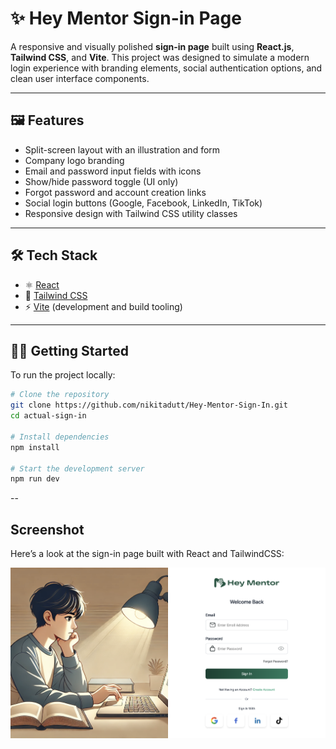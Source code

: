 # ✨ Hey Mentor Sign-in Page

A responsive and visually polished **sign-in page** built using **React.js**, **Tailwind CSS**, and **Vite**. This project was designed to simulate a modern login experience with branding elements, social authentication options, and clean user interface components.

---

## 🖼️ Features

- Split-screen layout with an illustration and form
- Company logo branding
- Email and password input fields with icons
- Show/hide password toggle (UI only)
- Forgot password and account creation links
- Social login buttons (Google, Facebook, LinkedIn, TikTok)
- Responsive design with Tailwind CSS utility classes

---

## 🛠️ Tech Stack

- ⚛️ [React](https://reactjs.org/)
- 💨 [Tailwind CSS](https://tailwindcss.com/)
- ⚡ [Vite](https://vitejs.dev/) (development and build tooling)

---

## 🧑‍💻 Getting Started

To run the project locally:

```bash
# Clone the repository
git clone https://github.com/nikitadutt/Hey-Mentor-Sign-In.git
cd actual-sign-in

# Install dependencies
npm install

# Start the development server
npm run dev
```

--

## Screenshot
Here’s a look at the sign-in page built with React and TailwindCSS:

![Sign-In Page Screenshot](./Sign-In%20Page.png)
